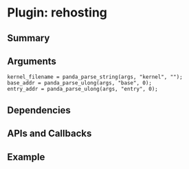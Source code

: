 Plugin: rehosting
===========

Summary
-------

Arguments
---------

    kernel_filename = panda_parse_string(args, "kernel", "");
    base_addr = panda_parse_ulong(args, "base", 0);
    entry_addr = panda_parse_ulong(args, "entry", 0);

Dependencies
------------



APIs and Callbacks
------------------





Example
-------

